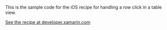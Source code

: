 This is the sample code for the iOS recipe for handling a row click in a table view.

[See the recipe at developer.xamarin.com](http://developer.xamarin.com/recipes/ios/content_controls/tables/handle_a_row_click/)
